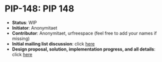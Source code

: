# PIP-148: PIP 148

* **Status**: WIP
* **Initiator**: Anonymitaet
* **Contributor**: Anonymitaet, urfreespace (feel free to add your names if missing)
* **Initial mailing list discussion**: click [here](https://lists.apache.org/thread/nhf2dbdxr3vp25hbm6kgo06vdtmcjoh3)
* **Design proposal, solution, implementation progress, and all details**: click [here](https://docs.google.com/document/d/1o6MWV3GvXQgKw1ZpL86y43xjnYvaUKrl6HxJKZnQyEU/edit)

